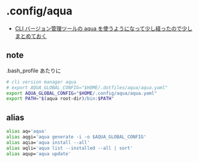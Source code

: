# .config/aqua

- [CLI バージョン管理ツールの aqua を使うようになって少し経ったので少しまとめておく](https://zenn.dev/raki/articles/2024-05-16_aqua)

## note

.bash_profile あたりに

```bash
# cli version manager aqua
# export AQUA_GLOBAL_CONFIG="$HOME/.dotfiles/aqua/aqua.yaml"
export AQUA_GLOBAL_CONFIG="$HOME/.config/aqua/aqua.yaml"
export PATH="$(aqua root-dir)/bin:$PATH"
```

## alias

```bash
alias aq='aqua'
alias aqgi='aqua generate -i -o $AQUA_GLOBAL_CONFIG'
alias aqia='aqua install --all'
alias aqli='aqua list --installed --all | sort'
alias aqup='aqua update'
```
